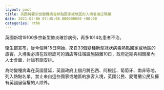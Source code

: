 ```yaml
---
layout: post
title: 英國將要求從變種病毒熱點國家或地區的入境者酒店隔離
date: 2021-02-06 07:45:08.000000000 +08:00
categories: rthk
---
```


英國新增19100多宗新型肺炎確診病例，再多1014名患者不治。

衛生部宣布，從今個月15日開始，來自33個變種新型冠狀病毒熱點國家或地區的旅客，入境後必須在政府認可的酒店等住宿設施隔離10日，政府近期與相關業內人士會面，討論有關安排。

為防變種病毒在英國蔓延，英國政府上個月將巴西、阿根廷、葡萄牙、南非等地，列入熱點名單，禁止來自這些國家或地區的旅客入境，英國公民、愛爾蘭公民及擁有英國居留權的人除外。
